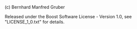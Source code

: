 (c) Bernhard Manfred Gruber

Released under the Boost Software License - Version 1.0, see "LICENSE_1_0.txt" for details.